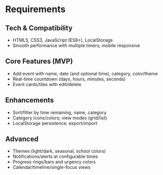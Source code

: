 # Requirements

## Tech & Compatibility
- HTML5, CSS3, JavaScript (ES6+), LocalStorage
- Smooth performance with multiple timers; mobile responsive

## Core Features (MVP)
- Add event with name, date (and optional time), category, color/theme
- Real-time countdown (days, hours, minutes, seconds)
- Event cards/tiles with edit/delete

## Enhancements
- Sort/filter by time remaining, name, category
- Category icons/colors; view modes (grid/list)
- LocalStorage persistence; export/import

## Advanced
- Themes (light/dark, seasonal, school colors)
- Notifications/alerts at configurable times
- Progress rings/bars and urgency colors
- Calendar/timeline/single-focus views
